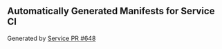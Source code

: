 ## Automatically Generated Manifests for Service CI
Generated by [Service PR #648](https://github.com/trustyai-explainability/trustyai-explainability/pull/648)
